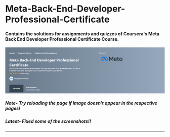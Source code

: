 # Meta-Back-End-Developer-Professional-Certificate
#### Contains the solutions for assignments and quizzes of Coursera's Meta Back End Developer Professional Certificate Course.
![](https://github.com/CrypticFate5/Meta-Back-End-Developer-Professional-Certificate/blob/main/Source/Spez.png)
##### Note- Try reloading the page if image doesn't appear in the respective pages!
##### Latest- Fixed some of the screenshots!!
---


